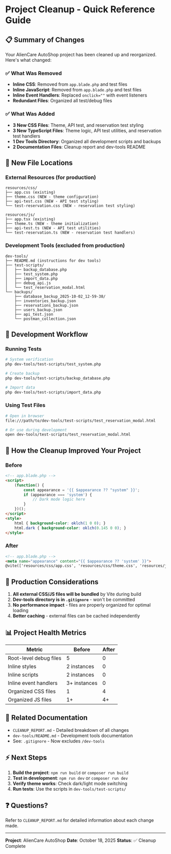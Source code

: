 # Project Cleanup - Quick Reference Guide

## 📋 Summary of Changes

Your AlienCare AutoShop project has been cleaned up and reorganized. Here's what changed:

### ✅ What Was Removed
- **Inline CSS**: Removed from `app.blade.php` and test files
- **Inline JavaScript**: Removed from `app.blade.php` and test files
- **Inline Event Handlers**: Replaced `onclick=""` with event listeners
- **Redundant Files**: Organized all test/debug files

### ✅ What Was Added
- **3 New CSS Files**: Theme, API test, and reservation test styling
- **3 New TypeScript Files**: Theme logic, API test utilities, and reservation test handlers
- **1 Dev Tools Directory**: Organized all development scripts and backups
- **2 Documentation Files**: Cleanup report and dev-tools README

## 📁 New File Locations

### External Resources (for production)
```
resources/css/
├── app.css (existing)
├── theme.css (NEW - theme configuration)
├── api-test.css (NEW - API test styling)
└── test-reservation.css (NEW - reservation test styling)

resources/js/
├── app.tsx (existing)
├── theme.ts (NEW - theme initialization)
├── api-test.ts (NEW - API test utilities)
└── test-reservation.ts (NEW - reservation test handlers)
```

### Development Tools (excluded from production)
```
dev-tools/
├── README.md (instructions for dev tools)
├── test-scripts/
│   ├── backup_database.php
│   ├── test_system.php
│   ├── import_data.php
│   ├── debug_api.js
│   └── test_reservation_modal.html
└── backups/
    ├── database_backup_2025-10-02_12-59-38/
    ├── inventories_backup.json
    ├── reservations_backup.json
    ├── users_backup.json
    ├── api_test.json
    └── postman_collection.json
```

## 🔧 Development Workflow

### Running Tests
```bash
# System verification
php dev-tools/test-scripts/test_system.php

# Create backup
php dev-tools/test-scripts/backup_database.php

# Import data
php dev-tools/test-scripts/import_data.php
```

### Using Test Files
```bash
# Open in browser
file:///path/to/dev-tools/test-scripts/test_reservation_modal.html

# Or use during development
open dev-tools/test-scripts/test_reservation_modal.html
```

## 🎨 How the Cleanup Improved Your Project

### Before
```html
<!-- app.blade.php -->
<script>
    (function() {
        const appearance = '{{ $appearance ?? "system" }}';
        if (appearance === 'system') {
            // Dark mode logic here
        }
    })();
</script>
<style>
    html { background-color: oklch(1 0 0); }
    html.dark { background-color: oklch(0.145 0 0); }
</style>
```

### After
```html
<!-- app.blade.php -->
<meta name="appearance" content="{{ $appearance ?? 'system' }}">
@vite(['resources/css/app.css', 'resources/css/theme.css', 'resources/js/theme.ts', ...])
```

## 🚀 Production Considerations

1. **All external CSS/JS files will be bundled** by Vite during build
2. **Dev-tools directory is in `.gitignore`** - won't be committed
3. **No performance impact** - files are properly organized for optimal loading
4. **Better caching** - external files can be cached independently

## 📊 Project Health Metrics

| Metric | Before | After |
|--------|--------|-------|
| Root-level debug files | 5 | 0 |
| Inline styles | 2 instances | 0 |
| Inline scripts | 2 instances | 0 |
| Inline event handlers | 3+ instances | 0 |
| Organized CSS files | 1 | 4 |
| Organized JS files | 1+ | 4+ |

## 🔗 Related Documentation

- `CLEANUP_REPORT.md` - Detailed breakdown of all changes
- `dev-tools/README.md` - Development tools documentation
- See: `.gitignore` - Now excludes `/dev-tools`

## ⚡ Next Steps

1. **Build the project**: `npm run build` or `composer run build`
2. **Test in development**: `npm run dev` or `composer run dev`
3. **Verify theme works**: Check dark/light mode switching
4. **Run tests**: Use the scripts in `dev-tools/test-scripts/`

## ❓ Questions?

Refer to `CLEANUP_REPORT.md` for detailed information about each change made.

---

**Project**: AlienCare AutoShop
**Date**: October 18, 2025
**Status**: ✅ Cleanup Complete
